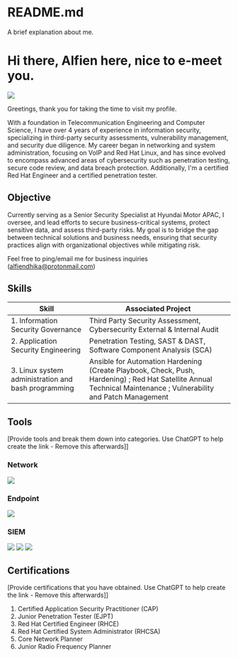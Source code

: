 # README.md
A brief explanation about me.

# Hi there, Alfien here, nice to e-meet you. 
<a href="https://linkedin.com"><img src="https://img.shields.io/badge/-LinkedIn-0072b1?&style=for-the-badge&logo=linkedin&logoColor=white" /></a>

Greetings, thank you for taking the time to visit my profile. 

With a foundation in Telecommunication Engineering and Computer Science, I have over 4 years of experience in information security, specializing in third-party security assessments, vulnerability management, and security due diligence. My career began in networking and system administration, focusing on VoIP and Red Hat Linux, and has since evolved to encompass advanced areas of cybersecurity such as penetration testing, secure code review, and data breach protection. Additionally, I'm a certified Red Hat Engineer and a certified penetration tester.

## Objective

Currently serving as a Senior Security Specialist at Hyundai Motor APAC, I oversee, and lead efforts to secure business-critical systems, protect sensitive data, and assess third-party risks. My goal is to bridge the gap between technical solutions and business needs, ensuring that security practices align with organizational objectives while mitigating risk.

Feel free to ping/email me for business inquiries (alfiendhika@protonmail.com)

## Skills

| Skill                                                | Associated Project                                                                           |
|------------------------------------------------------|----------------------------------------------------------------------------------------------|
|  1.	Information Security Governance                  | Third Party Security Assessment, Cybersecurity External & Internal Audit
|  2.	Application Security Engineering                 | Penetration Testing, SAST & DAST, Software Component Analysis (SCA)
|  3. Linux system administration and bash programming | Ansible for Automation Hardening (Create Playbook, Check, Push, Hardening) ; Red Hat Satellite Annual Technical Maintenance ; Vulnerability and Patch Management

## Tools
[Provide tools and break them down into categories. Use ChatGPT to help create the link - Remove this afterwards]]

### Network
<div>
    <img src="https://img.shields.io/badge/-Wireshark-1679A7?&style=for-the-badge&logo=Wireshark&logoColor=white" />
</div>

### Endpoint
<div>
    <img src="https://img.shields.io/badge/-Microsoft_Defender_for_Endpoint-00A4EF?&style=for-the-badge&logo=Microsoft&logoColor=white" />
</div>

### SIEM
<div>
    <img src="https://img.shields.io/badge/-Microsoft_Sentinel-0078D4?&style=for-the-badge&logo=Microsoft&logoColor=white" />
    <img src="https://img.shields.io/badge/-Splunk-000000?&style=for-the-badge&logo=Splunk&logoColor=white" />
    <img src="https://img.shields.io/badge/-Elastic-005571?&style=for-the-badge&logo=Elastic&logoColor=white" />
</div>

## Certifications
[Provide certifications that you have obtained. Use ChatGPT to help create the link - Remove this afterwards]]

1.	Certified Application Security Practitioner (CAP)
2.	Junior Penetration Tester (EJPT)
3.	Red Hat Certified Engineer (RHCE)
4.	Red Hat Certified System Administrator (RHCSA)
5.	Core Network Planner
6.	Junior Radio Frequency Planner



